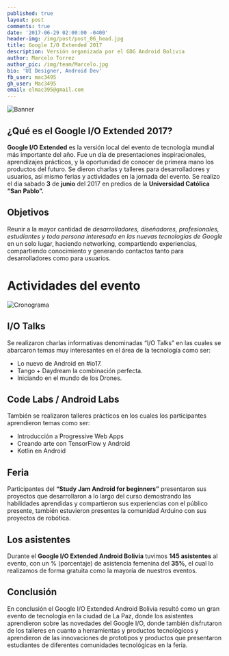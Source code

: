 ```yaml
---
published: true
layout: post
comments: true
date: '2017-06-29 02:00:00 -0400'
header-img: /img/post/post_06_head.jpg
title: Google I/O Extended 2017
description: Versión organizada por el GDG Android Bolivia
author: Marcelo Torrez
author_pic: /img/team/Marcelo.jpg
bio: 'UI Designer, Android Dev'
fb_user: mac3495
gh_user: Mac3495
email: elmac395@gmail.com
---
```

![Banner]({{site.baseurl}}/img/post/post_06_banner.jpg)

## ¿Qué es el Google I/O Extended 2017?

**Google I/O Extended** es la versión local del evento de tecnología mundial más importante del año. Fue un día de presentaciones inspiracionales, aprendizajes prácticos, y la oportunidad de conocer de primera mano los productos del futuro. Se dieron charlas y talleres para desarrolladores y usuarios, así mismo ferias y actividades en la jornada del evento.
Se realizo el dia sabado **3** de **junio** del 2017 en predios de la **Universidad Católica “San Pablo”.**

## Objetivos

Reunir a la mayor cantidad de *desarrolladores, diseñadores, profesionales, estudiantes y toda persona interesada en las nuevas tecnologías de Google* en un solo lugar, haciendo networking, compartiendo experiencias, compartiendo conocimiento y generando contactos tanto para desarrolladores como para usuarios.

# Actividades del evento

![Cronograma]({{site.baseurl}}/img/post/post_06_cronograma.jpg)

## I/O Talks
Se realizaron charlas informativas denominadas “I/O Talks” en las cuales se abarcaron temas muy interesantes en el área de la tecnología como ser:

* Lo nuevo de Android en #io17.
* Tango + Daydream la combinación perfecta.
* Iniciando en el mundo de los Drones.

## Code Labs / Android Labs

También se realizaron talleres prácticos en los cuales los participantes aprendieron temas como ser:

* Introducción a Progressive Web Apps
* Creando arte con TensorFlow  y Android
* Kotlin en Android

## Feria

Participantes del **“Study Jam Android for beginners”** presentaron sus proyectos que desarrollaron a lo largo del curso demostrando las habilidades aprendidas y compartieron sus experiencias con el público presente, también estuvieron presentes la comunidad Arduino con sus proyectos de robótica. 

## Los asistentes

Durante el **Google I/O Extended Android Bolivia** tuvimos **145 asistentes** al evento, con un % (porcentaje) de asistencia femenina del **35%**, el cual lo realizamos de forma gratuita como la mayoría de nuestros eventos.

## Conclusión 

En conclusión el Google I/O Extended Android Bolivia resultó como un gran evento de tecnología en la ciudad de La Paz, donde los asistentes aprendieron sobre las novedades del Google I/O, donde también disfrutaron de los talleres en cuanto a herramientas y productos tecnológicos y aprendieron de las innovaciones de prototipos y productos que presentaron estudiantes de diferentes comunidades tecnológicas en la feria.
